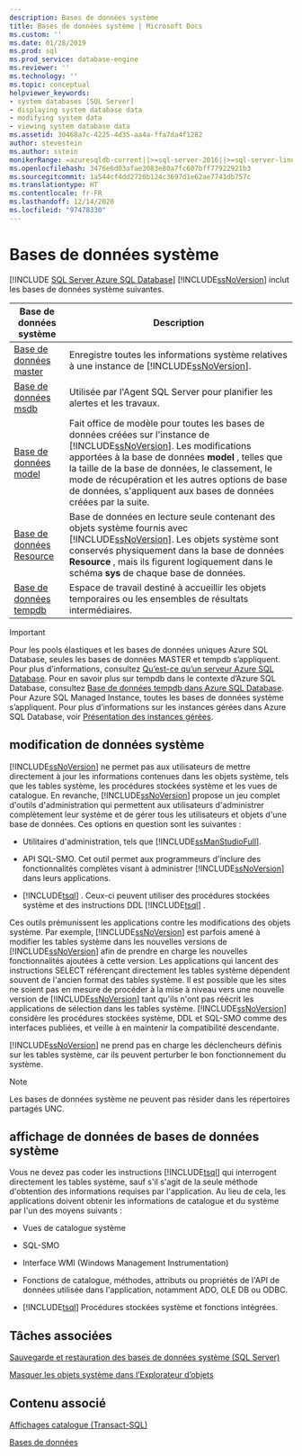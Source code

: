 ```yaml
---
description: Bases de données système
title: Bases de données système | Microsoft Docs
ms.custom: ''
ms.date: 01/28/2019
ms.prod: sql
ms.prod_service: database-engine
ms.reviewer: ''
ms.technology: ''
ms.topic: conceptual
helpviewer_keywords:
- system databases [SQL Server]
- displaying system database data
- modifying system data
- viewing system database data
ms.assetid: 30468a7c-4225-4d35-aa4a-ffa7da4f1282
author: stevestein
ms.author: sstein
monikerRange: =azuresqldb-current||>=sql-server-2016||>=sql-server-linux-2017||=azuresqldb-mi-current
ms.openlocfilehash: 3476e6d03afae3083e80a7fc607bff77922921b3
ms.sourcegitcommit: 1a544cf4dd2720b124c3697d1e62ae7741db757c
ms.translationtype: HT
ms.contentlocale: fr-FR
ms.lasthandoff: 12/14/2020
ms.locfileid: "97478330"
---
```

# <a name="system-databases"></a>Bases de données système

[!INCLUDE [SQL Server Azure SQL Database](../../includes/applies-to-version/sql-asdb.md)]
  [!INCLUDE[ssNoVersion](../../includes/ssnoversion-md.md)] inclut les bases de données système suivantes.  
  
|Base de données système|Description|  
|---------------------|-----------------|  
|[Base de données master](../../relational-databases/databases/master-database.md)|Enregistre toutes les informations système relatives à une instance de [!INCLUDE[ssNoVersion](../../includes/ssnoversion-md.md)].|  
|[Base de données msdb](../../relational-databases/databases/msdb-database.md)|Utilisée par l'Agent SQL Server pour planifier les alertes et les travaux.|  
|[Base de données model](../../relational-databases/databases/model-database.md)|Fait office de modèle pour toutes les bases de données créées sur l'instance de [!INCLUDE[ssNoVersion](../../includes/ssnoversion-md.md)]. Les modifications apportées à la base de données **model** , telles que la taille de la base de données, le classement, le mode de récupération et les autres options de base de données, s'appliquent aux bases de données créées par la suite.|  
|[Base de données Resource](../../relational-databases/databases/resource-database.md)|Base de données en lecture seule contenant des objets système fournis avec [!INCLUDE[ssNoVersion](../../includes/ssnoversion-md.md)]. Les objets système sont conservés physiquement dans la base de données **Resource** , mais ils figurent logiquement dans le schéma **sys** de chaque base de données.|  
|[Base de données tempdb](../../relational-databases/databases/tempdb-database.md)|Espace de travail destiné à accueillir les objets temporaires ou les ensembles de résultats intermédiaires.|  

> [!IMPORTANT]
> Pour les pools élastiques et les bases de données uniques Azure SQL Database, seules les bases de données MASTER et tempdb s’appliquent. Pour plus d’informations, consultez [Qu’est-ce qu’un serveur Azure SQL Database](/azure/sql-database/sql-database-servers#what-is-an-azure-sql-database-server). Pour en savoir plus sur tempdb dans le contexte d’Azure SQL Database, consultez [Base de données tempdb dans Azure SQL Database](tempdb-database.md#tempdb-database-in-sql-database). Pour Azure SQL Managed Instance, toutes les bases de données système s’appliquent. Pour plus d’informations sur les instances gérées dans Azure SQL Database, voir [Présentation des instances gérées](/azure/sql-database/sql-database-managed-instance).
  
## <a name="modifying-system-data"></a>modification de données système  
 [!INCLUDE[ssNoVersion](../../includes/ssnoversion-md.md)] ne permet pas aux utilisateurs de mettre directement à jour les informations contenues dans les objets système, tels que les tables système, les procédures stockées système et les vues de catalogue. En revanche, [!INCLUDE[ssNoVersion](../../includes/ssnoversion-md.md)] propose un jeu complet d'outils d'administration qui permettent aux utilisateurs d'administrer complètement leur système et de gérer tous les utilisateurs et objets d'une base de données. Ces options en question sont les suivantes :  
  
-   Utilitaires d'administration, tels que [!INCLUDE[ssManStudioFull](../../includes/ssmanstudiofull-md.md)].  
  
-   API SQL-SMO. Cet outil permet aux programmeurs d'inclure des fonctionnalités complètes visant à administrer [!INCLUDE[ssNoVersion](../../includes/ssnoversion-md.md)] dans leurs applications.  
  
-   [!INCLUDE[tsql](../../includes/tsql-md.md)] . Ceux-ci peuvent utiliser des procédures stockées système et des instructions DDL [!INCLUDE[tsql](../../includes/tsql-md.md)] .  
  
 Ces outils prémunissent les applications contre les modifications des objets système. Par exemple, [!INCLUDE[ssNoVersion](../../includes/ssnoversion-md.md)] est parfois amené à modifier les tables système dans les nouvelles versions de [!INCLUDE[ssNoVersion](../../includes/ssnoversion-md.md)] afin de prendre en charge les nouvelles fonctionnalités ajoutées à cette version. Les applications qui lancent des instructions SELECT référençant directement les tables système dépendent souvent de l'ancien format des tables système. Il est possible que les sites ne soient pas en mesure de procéder à la mise à niveau vers une nouvelle version de [!INCLUDE[ssNoVersion](../../includes/ssnoversion-md.md)] tant qu'ils n'ont pas réécrit les applications de sélection dans les tables système. [!INCLUDE[ssNoVersion](../../includes/ssnoversion-md.md)] considère les procédures stockées système, DDL et SQL-SMO comme des interfaces publiées, et veille à en maintenir la compatibilité descendante.  
  
 [!INCLUDE[ssNoVersion](../../includes/ssnoversion-md.md)] ne prend pas en charge les déclencheurs définis sur les tables système, car ils peuvent perturber le bon fonctionnement du système.  
  
> [!NOTE]  
>  Les bases de données système ne peuvent pas résider dans les répertoires partagés UNC.  
  
## <a name="viewing-system-database-data"></a>affichage de données de bases de données système  
 Vous ne devez pas coder les instructions [!INCLUDE[tsql](../../includes/tsql-md.md)] qui interrogent directement les tables système, sauf s'il s'agit de la seule méthode d'obtention des informations requises par l'application. Au lieu de cela, les applications doivent obtenir les informations de catalogue et du système par l'un des moyens suivants :  
  
-   Vues de catalogue système  
  
-   SQL-SMO  
  
-   Interface WMI (Windows Management Instrumentation)  
  
-   Fonctions de catalogue, méthodes, attributs ou propriétés de l'API de données utilisée dans l'application, notamment ADO, OLE DB ou ODBC.  
  
-   [!INCLUDE[tsql](../../includes/tsql-md.md)] Procédures stockées système et fonctions intégrées.  
  
## <a name="related-tasks"></a>Tâches associées  
 [Sauvegarde et restauration des bases de données système &#40;SQL Server&#41;](../../relational-databases/backup-restore/back-up-and-restore-of-system-databases-sql-server.md)  
  
 [Masquer les objets système dans l’Explorateur d’objets](../../ssms/object/hide-system-objects-in-object-explorer.md)  
  
## <a name="related-content"></a>Contenu associé  
 [Affichages catalogue &#40;Transact-SQL&#41;](../../relational-databases/system-catalog-views/catalog-views-transact-sql.md)  
  
 [Bases de données](../../relational-databases/databases/databases.md)  
  
